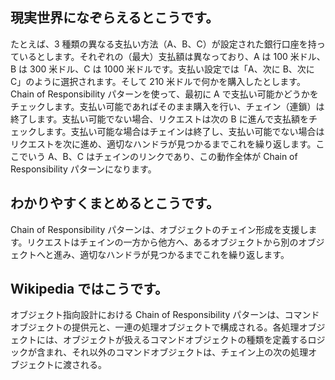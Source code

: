 ## 現実世界になぞらえるとこうです。

たとえば、3 種類の異なる支払い方法（A、B、C）が設定された銀行口座を持っているとします。それぞれの（最大）支払額は異なっており、A は 100 米ドル、B は 300 米ドル、C は 1000 米ドルです。支払い設定では「A、次に B、次に C」のように選択されます。そして 210 米ドルで何かを購入したとします。Chain of Responsibility パターンを使って、最初に A で支払い可能かどうかをチェックします。支払い可能であればそのまま購入を行い、チェイン（連鎖）は終了します。支払い可能でない場合、リクエストは次の B に進んで支払額をチェックします。支払い可能な場合はチェインは終了し、支払い可能でない場合はリクエストを次に進め、適切なハンドラが見つかるまでこれを繰り返します。ここでいう A、B、C はチェインのリンクであり、この動作全体が Chain of Responsibility パターンになります。

## わかりやすくまとめるとこうです。

Chain of Responsibility パターンは、オブジェクトのチェイン形成を支援します。リクエストはチェインの一方から他方へ、あるオブジェクトから別のオブジェクトへと進み、適切なハンドラが見つかるまでこれを繰り返します。

## Wikipedia ではこうです。

オブジェクト指向設計における Chain of Responsibility パターンは、コマンドオブジェクトの提供元と、一連の処理オブジェクトで構成される。各処理オブジェクトには、オブジェクトが扱えるコマンドオブジェクトの種類を定義するロジックが含まれ、それ以外のコマンドオブジェクトは、チェイン上の次の処理オブジェクトに渡される。
